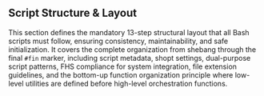 ## Script Structure & Layout

This section defines the mandatory 13-step structural layout that all Bash scripts must follow, ensuring consistency, maintainability, and safe initialization. It covers the complete organization from shebang through the final `#fin` marker, including script metadata, shopt settings, dual-purpose script patterns, FHS compliance for system integration, file extension guidelines, and the bottom-up function organization principle where low-level utilities are defined before high-level orchestration functions.
